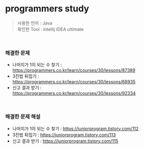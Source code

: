 # programmers study

>사용한 언어 : Java<br> 
>확인한 Tool : intellij IDEA ultimate<br> 
<br> 

### 해결한 문제
* 나머지가 1이 되는 수 찾기 : https://programmers.co.kr/learn/courses/30/lessons/87389
* 3진법 뒤집기 : https://programmers.co.kr/learn/courses/30/lessons/68935 
* 신고 결과 받기 : https://programmers.co.kr/learn/courses/30/lessons/92334

<br>

### 해결한 문제 해설
* 나머지가 1이 되는 수 찾기 : https://juniorprogram.tistory.com/112
* 3진법 뒤집기 : https://juniorprogram.tistory.com/113
* 신고 결과 받기 : https://juniorprogram.tistory.com/115

